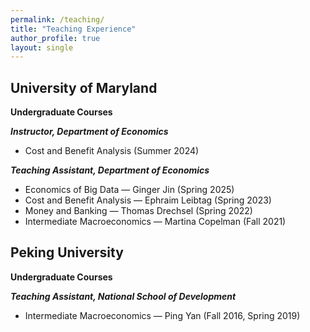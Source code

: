 ```yaml
---
permalink: /teaching/
title: "Teaching Experience"
author_profile: true
layout: single
---
```


## University of Maryland

**Undergraduate Courses**

***Instructor, Department of Economics***

- Cost and Benefit Analysis (Summer 2024)

***Teaching Assistant, Department of Economics***

- Economics of Big Data — Ginger Jin (Spring 2025)
- Cost and Benefit Analysis — Ephraim Leibtag (Spring 2023)
- Money and Banking — Thomas Drechsel (Spring 2022)
- Intermediate Macroeconomics — Martina Copelman (Fall 2021)


## Peking University

**Undergraduate Courses**

***Teaching Assistant, National School of Development***

- Intermediate Macroeconomics — Ping Yan (Fall 2016, Spring 2019)
